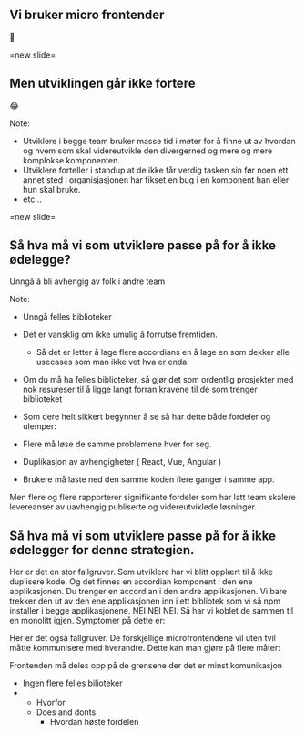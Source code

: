 ## Vi bruker micro frontender

🥂 <!-- .element: style="font-size:10rem" -->

=new slide=

## Men utviklingen går ikke fortere

😂 <!-- .element: style="font-size:10rem" -->

Note:

- Utviklere i begge team bruker masse tid i møter for å finne ut av hvordan og hvem som skal videreutvikle den divergerned og mere og mere komplokse komponenten.
- Utviklere forteller i standup at de ikke får verdig tasken sin før noen ett annet sted i organisjasjonen har fikset en bug i en komponent han eller hun skal bruke.
- etc...

=new slide=

## Så hva må vi som utviklere passe på for å ikke ødelegge?

Unngå å bli avhengig av folk i andre team

Note:

- Unngå felles biblioteker
- Det er vansklig om ikke umulig å forrutse fremtiden.
  - Så det er letter å lage flere accordians en å lage en som dekker alle usecases som man ikke vet hva er enda.
- Om du må ha felles biblioteker, så gjør det som ordentlig prosjekter med nok resureser til å ligge langt forran kravene til de som trenger biblioteket
- Som dere helt sikkert begynner å se så har dette både fordeler og ulemper:

- Flere må løse de samme problemene hver for seg.

- Duplikasjon av avhengigheter ( React, Vue, Angular )
- Brukere må laste ned den samme koden flere ganger i samme app.

Men flere og flere rapporterer signifikante fordeler som har latt team skalere levereanser av uavhengig publiserte og videreutviklede løsninger.

## Så hva må vi som utviklere passe på for å ikke ødelegger for denne strategien.

Her er det en stor fallgruver. Som utviklere har vi blitt opplært til å ikke duplisere kode. Og det finnes en accordian komponent i den ene applikasjonen. Du trenger en accordian i den andre applikasjonen. Vi bare trekker den ut av den ene applikasjonen inn i ett bibliotek som vi så npm installer i begge applikasjonene. NEI NEI NEI. Så har vi koblet de sammen til en monolitt igjen. Symptomer på dette er:

Her er det også fallgruver. De forskjellige microfrontendene vil uten tvil måtte kommunisere med hverandre. Dette kan man gjøre på flere måter:

Frontenden må deles opp på de grensene der det er minst komunikasjon

- Ingen flere felles bilioteker
- - Hvorfor
  - Does and donts
    - Hvordan høste fordelen
